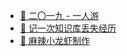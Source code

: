 - [📄 二〇一九  - 一人游](/生活漫谈/出去走走/%E4%BA%8C%E3%80%87%E4%B8%80%E4%B9%9D%20%20-%20%E4%B8%80%E4%BA%BA%E6%B8%B8.md)
- [📄 记一次知识库丢失经历](/生活漫谈/出去走走/%E8%AE%B0%E4%B8%80%E6%AC%A1%E7%9F%A5%E8%AF%86%E5%BA%93%E4%B8%A2%E5%A4%B1%E7%BB%8F%E5%8E%86.md)
- [📄 麻辣小龙虾制作](/生活漫谈/出去走走/%E9%BA%BB%E8%BE%A3%E5%B0%8F%E9%BE%99%E8%99%BE%E5%88%B6%E4%BD%9C.md)